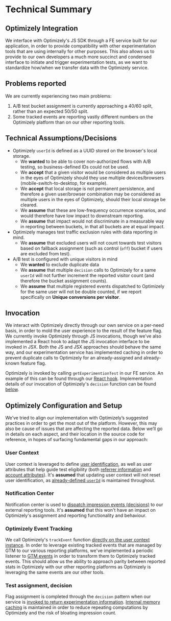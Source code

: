 # Technical Summary

## Optimizely Integration
We interface with Optimizely's JS SDK through a FE service built for our application, in order to provide compatibility with other experimentation tools that are using internally for other purposes. This also allows us to provide to our own developers a much more succinct and condensed interface to initiate and trigger experimentation tests, as we want to standardize how/when we transfer data with the Optimizely service.

## Problems reported
We are currently experiencing two main problems:
1. A/B test bucket assignment is currently approaching a 40/60 split, rather than an expected 50/50 split.
2. Some tracked events are reporting vastly different numbers on the Optimizely platform than on our other reporting tools.

## Technical Assumptions/Decisions
- Optimizely `userId` is defined as a UUID stored on the browser's local storage.
  - We **wanted** to be able to cover non-authorized flows with A/B testing, so business-defined IDs could not be used.
  - We **accept** that a given visitor would be considered as multiple users in the eyes of Optimizely should they use multiple devices/browsers (mobile-switch-to-desktop, for example).
  - We **accept** that local storage is not permanent persistence, and therefore a given user/browser combination may be considered as multiple users in the eyes of Optimizely, should their local storage be cleared.
  - We **assume** that these are low-frequency occurrence scenarios, and would therefore have low impact to downstream reporting.
  - We **assume** that impact would not discriminate in a measurable way in reporting between buckets, in that all buckets are at equal impact.
- Optimizely manages test traffic exclusion rules with data reporting in mind.
  - We **assume** that excluded users will not count towards test visitors based on fallback assignment (such as control (`off`) bucket if users are excluded from test).
- A/B test is configured with unique visitors in mind
  - We **wanted** to exclude duplicate data
  - We **assume** that multiple `decision` calls to Optimizely for a same `userId` will not further increment the reported visitor count (and therefore the bucket assignment counts).
  - We **assume** that multiple registered events dispatched to Optimizely for the same user will not be double counted, if we report specifically on **Unique conversions per visitor**.

## Invocation
We interact with Optimizely directly through our own service on a per-need basis, in order to mold the user experience to the result of the feature flag.  We currently invoke Optimizely through JS invocations, though we’ve also implemented a React hook to adapt the JS invocation interface to be invoked in JSX. Both the JS and JSX approaches should behave the same way, and our experimentation service has implemented caching in order to prevent duplicate calls to Optimizely for an already-assigned and already-known feature flag.

Optimizely is invoked by calling `getExperimentionTest` in our FE service. An example of this can be found through our [React hook](https://github.com/patvienneau/optimizely-experimentation-service-share-public/blob/main/src/hook/useExperimentationTest.ts#L30). Implementation details of our invocation of Optimizely's `decision` function can be found [below](https://github.com/patvienneau/optimizely-experimentation-service-share-public#test-assignment-decision). 

## Optimizely Configuration and Setup
We’ve tried to align our implementation with Optimizely’s suggested practices in order to get the most out of the platform. However, this may also be cause of issues that are affecting the reported data. Below we’ll go in details on each aspect, and their location in the source code for reference, in hopes of surfacing fundamental gaps in our approach:

### User Context
User context is leveraged to define [user identification](https://github.com/patvienneau/optimizely-experimentation-service-share-public/blob/main/src/service/OptimizelyExperimentationService.ts#L106-L110), as well as user attributes that help guide test eligibility (both [referrer information](https://github.com/patvienneau/optimizely-experimentation-service-share-public/blob/main/src/service/OptimizelyExperimentationService.ts#L113-L117) and [account attributes](https://github.com/patvienneau/optimizely-experimentation-service-share-public/blob/main/src/service/OptimizelyExperimentationService.ts#L165-L170)). It's **assumed** that updating user context will not reset user identification, as [already-defined `userId`](https://github.com/patvienneau/optimizely-experimentation-service-share-public/blob/main/src/service/OptimizelyExperimentationService.ts#L106-L110) is maintained throughout.

### Notification Center
Notification center is used to [dispatch impression events (decisions)](https://github.com/patvienneau/optimizely-experimentation-service-share-public/blob/main/src/service/OptimizelyExperimentationService.ts#L100-L105) to our external reporting tools. It's **assumed** that this won't have an impact on Optimizely's assignment and reporting functionality and behaviour.

### Optimizely Event Tracking
We call Optimizely's `trackEvent` function [directly on the user context instance](https://github.com/patvienneau/optimizely-experimentation-service-share-public/blob/main/src/service/OptimizelyExperimentationService.ts#L173-L180). In order to leverage existing tracked events that are managed by GTM to our various reporting platforms, we've implemented a periodic listener to [GTM events](https://github.com/patvienneau/optimizely-experimentation-service-share-public/blob/main/src/service/OptimizelyExperimentationService.ts#L125-L142) in order to transform them to Optimizely tracked events. This should allow us the ability to approach parity between reported stats in Optimizely with our other reporting platforms as Optimizely is leveraging the same events are our other tools.

### Test assignment, decision
Flag assignment is completed through the `decision` pattern when our service is [invoked to return experimentation information](https://github.com/patvienneau/optimizely-experimentation-service-share-public/blob/main/src/service/OptimizelyExperimentationService.ts#L212-L242). [Internal memory caching](https://github.com/patvienneau/optimizely-experimentation-service-share-public/blob/main/src/service/OptimizelyExperimentationService.ts#L219-L221) is maintained in order to reduce repeating computations by Optimizely and the risk of bloating impression count.
